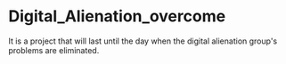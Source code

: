 # Digital_Alienation_overcome
It is a project that will last until the day when the digital alienation group's problems are eliminated.
